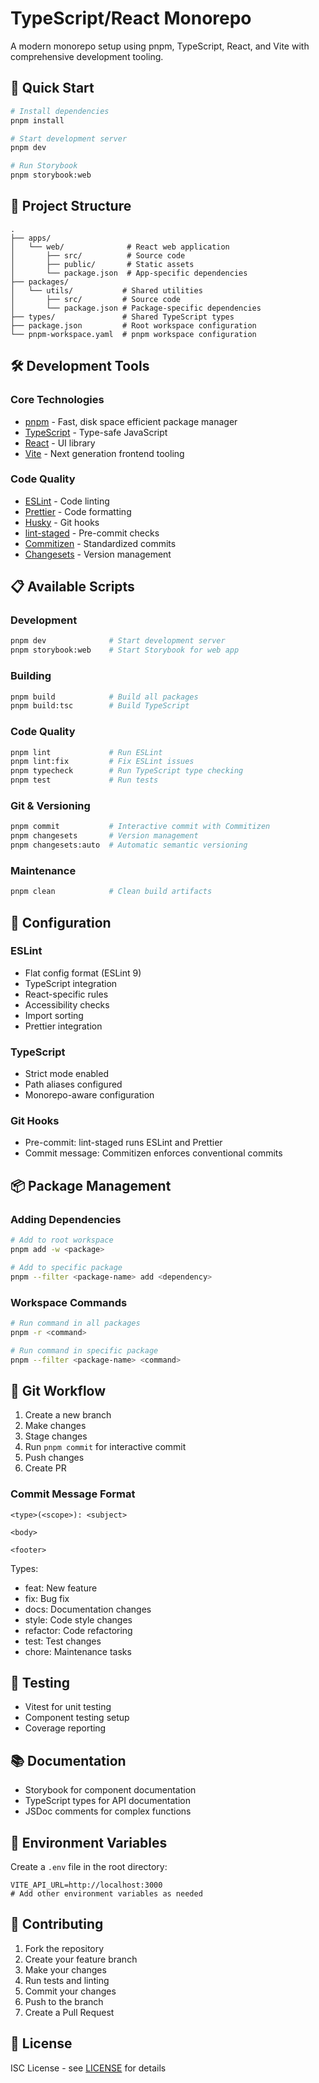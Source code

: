 # TypeScript/React Monorepo

A modern monorepo setup using pnpm, TypeScript, React, and Vite with comprehensive development tooling.

## 🚀 Quick Start

```bash
# Install dependencies
pnpm install

# Start development server
pnpm dev

# Run Storybook
pnpm storybook:web
```

## 📁 Project Structure

```
.
├── apps/
│   └── web/              # React web application
│       ├── src/          # Source code
│       ├── public/       # Static assets
│       └── package.json  # App-specific dependencies
├── packages/
│   └── utils/           # Shared utilities
│       ├── src/         # Source code
│       └── package.json # Package-specific dependencies
├── types/               # Shared TypeScript types
├── package.json         # Root workspace configuration
└── pnpm-workspace.yaml  # pnpm workspace configuration
```

## 🛠️ Development Tools

### Core Technologies

- [pnpm](https://pnpm.io/) - Fast, disk space efficient package manager
- [TypeScript](https://www.typescriptlang.org/) - Type-safe JavaScript
- [React](https://reactjs.org/) - UI library
- [Vite](https://vitejs.dev/) - Next generation frontend tooling

### Code Quality

- [ESLint](https://eslint.org/) - Code linting
- [Prettier](https://prettier.io/) - Code formatting
- [Husky](https://typicode.github.io/husky/) - Git hooks
- [lint-staged](https://github.com/okonet/lint-staged) - Pre-commit checks
- [Commitizen](https://commitizen.github.io/cz-cli/) - Standardized commits
- [Changesets](https://github.com/changesets/changesets) - Version management

## 📋 Available Scripts

### Development

```bash
pnpm dev              # Start development server
pnpm storybook:web    # Start Storybook for web app
```

### Building

```bash
pnpm build            # Build all packages
pnpm build:tsc        # Build TypeScript
```

### Code Quality

```bash
pnpm lint             # Run ESLint
pnpm lint:fix         # Fix ESLint issues
pnpm typecheck        # Run TypeScript type checking
pnpm test             # Run tests
```

### Git & Versioning

```bash
pnpm commit           # Interactive commit with Commitizen
pnpm changesets       # Version management
pnpm changesets:auto  # Automatic semantic versioning
```

### Maintenance

```bash
pnpm clean            # Clean build artifacts
```

## 🔧 Configuration

### ESLint

- Flat config format (ESLint 9)
- TypeScript integration
- React-specific rules
- Accessibility checks
- Import sorting
- Prettier integration

### TypeScript

- Strict mode enabled
- Path aliases configured
- Monorepo-aware configuration

### Git Hooks

- Pre-commit: lint-staged runs ESLint and Prettier
- Commit message: Commitizen enforces conventional commits

## 📦 Package Management

### Adding Dependencies

```bash
# Add to root workspace
pnpm add -w <package>

# Add to specific package
pnpm --filter <package-name> add <dependency>
```

### Workspace Commands

```bash
# Run command in all packages
pnpm -r <command>

# Run command in specific package
pnpm --filter <package-name> <command>
```

## 🔄 Git Workflow

1. Create a new branch
2. Make changes
3. Stage changes
4. Run `pnpm commit` for interactive commit
5. Push changes
6. Create PR

### Commit Message Format

```
<type>(<scope>): <subject>

<body>

<footer>
```

Types:

- feat: New feature
- fix: Bug fix
- docs: Documentation changes
- style: Code style changes
- refactor: Code refactoring
- test: Test changes
- chore: Maintenance tasks

## 🧪 Testing

- Vitest for unit testing
- Component testing setup
- Coverage reporting

## 📚 Documentation

- Storybook for component documentation
- TypeScript types for API documentation
- JSDoc comments for complex functions

## 🔐 Environment Variables

Create a `.env` file in the root directory:

```env
VITE_API_URL=http://localhost:3000
# Add other environment variables as needed
```

## 🤝 Contributing

1. Fork the repository
2. Create your feature branch
3. Make your changes
4. Run tests and linting
5. Commit your changes
6. Push to the branch
7. Create a Pull Request

## 📝 License

ISC License - see [LICENSE](LICENSE) for details
